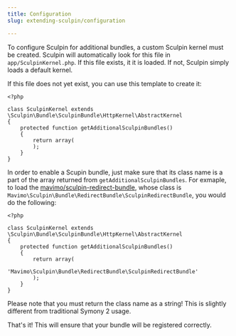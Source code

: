 ```yaml
---
title: Configuration
slug: extending-sculpin/configuration

---
```


To configure Sculpin for additional bundles, a custom Sculpin kernel must be
created. Sculpin will automatically look for this file in
`app/SculpinKernel.php`. If this file exists, it it is loaded. If not, Sculpin
simply loads a default kernel.

If this file does not yet exist, you can use this template to create it:

    <?php

    class SculpinKernel extends \Sculpin\Bundle\SculpinBundle\HttpKernel\AbstractKernel
    {
        protected function getAdditionalSculpinBundles()
        {
            return array(
            );
        }
    }

In order to enable a Scupin bundle, just make sure that its class name is a part
of the array returned from `getAdditionalSculpinBundles`. For exmaple, to load
the [mavimo/sculpin-redirect-bundle][1], whose class is
`Mavimo\Sculpin\Bundle\RedirectBundle\SculpinRedirectBundle`, you would do
the following:

    <?php

    class SculpinKernel extends \Sculpin\Bundle\SculpinBundle\HttpKernel\AbstractKernel
    {
        protected function getAdditionalSculpinBundles()
        {
            return array(
                'Mavimo\Sculpin\Bundle\RedirectBundle\SculpinRedirectBundle'
            );
        }
    }

Please note that you must return the class name as a string! This is slightly
different from traditional Symony 2 usage.

That's it! This will ensure that your bundle will be registered correctly.

[1]: https://github.com/mavimo/sculpin-redirect-bundle
